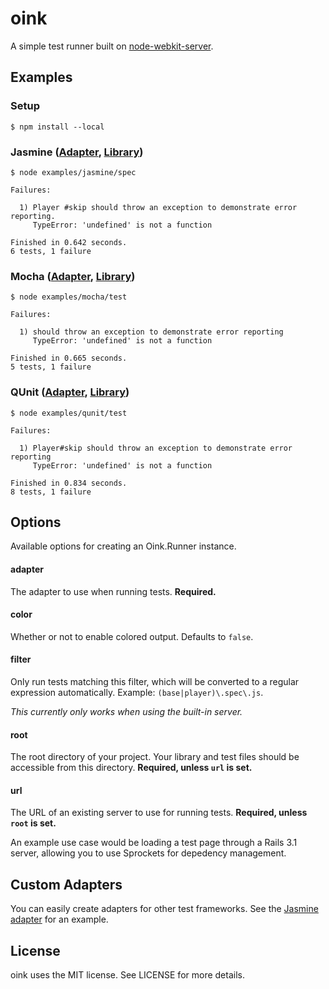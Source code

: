# oink

A simple test runner built on [node-webkit-server](https://github.com/tristandunn/node-webkit-server).

## Examples

### Setup

    $ npm install --local

### Jasmine ([Adapter](https://github.com/tristandunn/oink/tree/master/lib/adapter/jasmine.js), [Library](https://github.com/pivotal/jasmine))

    $ node examples/jasmine/spec

    Failures:

      1) Player #skip should throw an exception to demonstrate error reporting.
         TypeError: 'undefined' is not a function

    Finished in 0.642 seconds.
    6 tests, 1 failure

### Mocha ([Adapter](https://github.com/tristandunn/oink/tree/master/lib/adapter/mocha.js), [Library](https://github.com/visionmedia/mocha))

    $ node examples/mocha/test

    Failures:

      1) should throw an exception to demonstrate error reporting
         TypeError: 'undefined' is not a function

    Finished in 0.665 seconds.
    5 tests, 1 failure

### QUnit ([Adapter](https://github.com/tristandunn/oink/tree/master/lib/adapter/qunit.js), [Library](http://docs.jquery.com/QUnit))

    $ node examples/qunit/test

    Failures:

      1) Player#skip should throw an exception to demonstrate error reporting
         TypeError: 'undefined' is not a function

    Finished in 0.834 seconds.
    8 tests, 1 failure

## Options

Available options for creating an Oink.Runner instance.

#### adapter

The adapter to use when running tests. **Required.**

#### color

Whether or not to enable colored output. Defaults to `false`.

#### filter

Only run tests matching this filter, which will be converted to a regular expression automatically. Example: `(base|player)\.spec\.js`.

*This currently only works when using the built-in server.*

#### root

The root directory of your project. Your library and test files should be accessible from this directory. **Required, unless `url` is set.**

#### url

The URL of an existing server to use for running tests. **Required, unless `root` is set.**

An example use case would be loading a test page through a Rails 3.1 server, allowing you to use Sprockets for depedency management.

## Custom Adapters

You can easily create adapters for other test frameworks. See the [Jasmine adapter](https://github.com/tristandunn/oink/tree/master/lib/adapter/jasmine.js) for an example.

## License

oink uses the MIT license. See LICENSE for more details.
